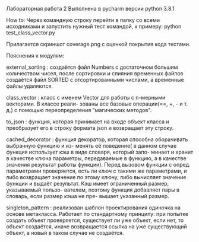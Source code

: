 Лабораторная работа 2
Выполнена в pycharm версии python 3.8.1

How to:
Через командную строку перейти в папку со всеми исходниками и запустить нужный тест командой, к
примеру: python test_class_vector.py

Прилагается скриншот coverage.png с оценкой покрытия кода тестами.

Пояснения к модулям:

external_sorting : создаётся файл Numbers с достаточном большим количеством чисел,
после сортировки и слияния временных файлов создаётся файл SORTED с отсортированными 
числами, а временные файлы удаляются.

class_vector : класс с именем Vector для работы с n-мерными векторами. В классе реали-
зованы все базовые операции(==, +, - и т. д.) с помощью переопределения "магических 
методов".

to_json : функция, которая принимает на входе объект класса и преобразует его в строку
формата json и возвращает эту строку.

cached_decorator : функция декоратор, которая способна оборачивать выбранную функцию и из-
менять её поведение( в данном случае функция использует кэш в виде словаря, который запо-
минает и хранит в качестве ключа параметры, передаваемые в функцию, а в качестве значения
результат работы функции). Перед вызовом функции с опред. параметрами проверяется, есть ли
ключ с такими же параметрами, и либо возвращает значение по этому ключу, либо вычисляет
значение функции и выдаёт результат. Кэш имеет ограниченный размер, указываемый пользо-
вателем, поэтому функция добавляет пары в словарь, если размер кэша не пре-
вышает указанный размер.

singleton_pattern : реализован шаблон проектирования одиночка на основе метакласса. Работает
по стандартному принципу: при попытке создать объект проверяется, существует ли уже объект,
если нет, то объект создаётся, иначе возвращается ссылка на уже существующий объект, а новый
в таком случае не создаётся.

